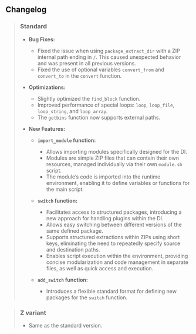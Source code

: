 ## Changelog

> ### Standard
>
> - **Bug Fixes:**  
>   - Fixed the issue when using `package_extract_dir` with a ZIP internal path ending in `/`. This caused unexpected behavior and was present in all previous versions.  
>   - Fixed the use of optional variables `convert_from` and `convert_to` in the `convert` function.  
>
> - **Optimizations:**  
>   - Slightly optimized the `find_block` function.  
>   - Improved performance of special loops: `loop`, `loop_file`, `loop_string`, and `loop_array`.  
>   - The `getbins` function now supports external paths.  
>
> - **New Features:**  
>   - **`import_module` function:**  
>     - Allows importing modules specifically designed for the DI.  
>     - Modules are simple ZIP files that can contain their own resources, managed individually via their own `module.sh` script.  
>     - The module’s code is imported into the runtime environment, enabling it to define variables or functions for the main script.  
>
>   - **`switch` function:**  
>     - Facilitates access to structured packages, introducing a new approach for handling plugins within the DI.  
>     - Allows easy switching between different versions of the same defined package.  
>     - Supports structured extractions within ZIPs using short keys, eliminating the need to repeatedly specify source and destination paths.  
>     - Enables script execution within the environment, providing concise modularization and code management in separate files, as well as quick access and execution.  
>
>   - **`add_switch` function:**  
>     - Introduces a flexible standard format for defining new packages for the `switch` function.  

> ### Z variant
>
> - Same as the standard version.
